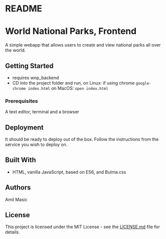 # README

# World National Parks, Frontend

A simple webapp that allows users to create and view national parks all over the world.

## Getting Started
- requires wnp_backend 
- CD into the project folder and run, on Linux:
if using chrome
`google-chrome index.html`
on MacOS:
`open index.html`

### Prerequisites

A text editor, terminal and a browser


## Deployment

It should be ready to deploy out of the box.  Follow the instructions from the service you wish to deploy on.


## Built With

* HTML, vanilla JavaScript, based on ES6, and Bulma.css

## Authors

Amil Masic


## License

This project is licensed under the MIT License - see the [LICENSE.md](LICENSE.md) file for details.
